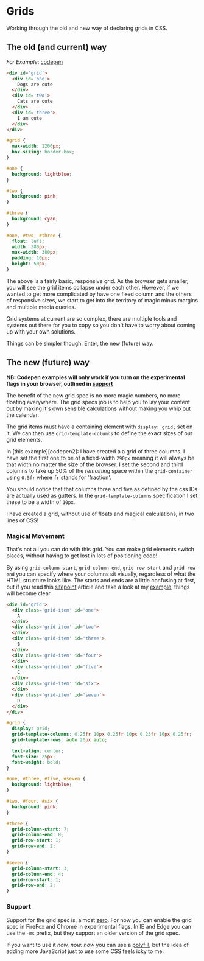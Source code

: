 # Grids

Working through the old and new way of declaring grids in CSS.

## The old (and current) way

_For Example_: [codepen][codepen]

```html
<div id='grid'>
  <div id='one'>
    Dogs are cute
  </div>
  <div id='two'>
    Cats are cute
  </div>
  <div id='three'>
    I am cute
  </div>
</div>
```

```css
#grid {
  max-width: 1200px;
  box-sizing: border-box;
}

#one {
  background: lightblue;
}

#two {
  background: pink;
}

#three {
  background: cyan;
}

#one, #two, #three {
  float: left;
  width: 380px;
  max-width: 380px;
  padding: 10px;
  height: 50px;
}
```

The above is a fairly basic, responsive grid. As the browser gets smaller,
you will see the grid items collapse under each other. However, if we wanted
to get more complicated by have one fixed column and the others of
responsive sizes, we start to get into the territory of magic minus margins
and multiple media queries.

Grid systems at current are so complex, there are multiple tools and systems
out there for you to copy so you don't have to worry about coming up with
your own solutions.

Things can be simpler though. Enter, the new (future) way.

## The new (future) way

**NB: Codepen examples will only work if you turn on the experimental flags
in your browser, outlined in [support]**

The benefit of the new grid spec is no more magic numbers, no more floating
everywhere. The grid specs job is to help you to lay your content out by
making it's own sensible calculations without making you whip out the
calendar.

The grid items must have a containing element with `display: grid;` set on
it. We can then use `grid-template-columns` to define the exact sizes of
our grid elements.

In [this example][codepen2]: I have created a a grid of three columns.
I have set the first one to be of a fixed-width `290px` meaning it will
always be that width no matter the size of the browser. I set the second
and third columns to take up 50% of the _remaining_ space within the
`grid-container` using `0.5fr` where `fr` stands for 'fraction'.

You should notice that that columns three and five as defined by the css
IDs are actually used as gutters. In the `grid-template-columns`
specification I set these to be a width of `10px`.

I have created a grid, without use of floats and magical calculations,
in two lines of CSS!

### Magical Movement

That's not all you can do with this grid. You can make grid elements
switch places, without having to get lost in lots of positioning code!

By using `grid-column-start`, `grid-column-end`, `grid-row-start` and
`grid-row-end` you can specify where your columns sit visually, regardless
of what the HTML structure looks like. The starts and ends are a
little confusing at first, but if you read this [sitepoint][sitepoint]
article and take a look at my [example][example], things will become clear.

```html
<div id='grid'>
  <div class='grid-item' id='one'>
    A
  </div>
  <div class='grid-item' id='two'>
  </div>
  <div class='grid-item' id='three'>
    B
  </div>
  <div class='grid-item' id='four'>
  </div>
  <div class='grid-item' id='five'>
    C
  </div>
  <div class='grid-item' id='six'>
  </div>
  <div class='grid-item' id='seven'>
    D
  </div>
</div>
```

```css
#grid {
  display: grid;
  grid-template-columns: 0.25fr 10px 0.25fr 10px 0.25fr 10px 0.25fr;
  grid-template-rows: auto 20px auto;

  text-align: center;
  font-size: 25px;
  font-weight: bold;
}

#one, #three, #five, #seven {
  background: lightblue;
}

#two, #four, #six {
  background: pink;
}

#three {
  grid-column-start: 7;
  grid-column-end: 8;
  grid-row-start: 1;
  grid-row-end: 2;
}

#seven {
  grid-column-start: 3;
  grid-column-end: 4;
  grid-row-start: 1;
  grid-row-end: 2;
}
```

### Support

Support for the grid spec is, almost [zero][can i use]. For now you can
enable the grid spec in FireFox and Chrome in experimental flags. In IE
and Edge you can use the `-ms` prefix, but they support an older version
of the grid spec.

If you want to use it _now, now. now_ you can use a [polyfill], but the idea
of adding more JavaScript just to use some CSS feels icky to me.

[codepen]: http://codepen.io/Charlotteis/pen/RGWBLk
[support]: #support
[sitepoint]: https://www.sitepoint.com/introducing-the-css-grid-layout/
[example]: http://codepen.io/Charlotteis/pen/ALWggv
[can i use]: http://caniuse.com/#feat=css-grid
[polyfill]: https://github.com/FremyCompany/css-grid-polyfill/
